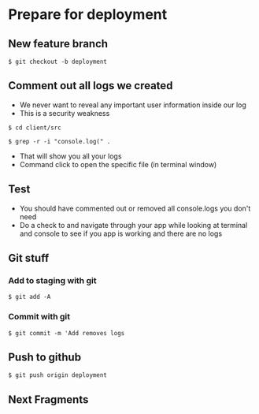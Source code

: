 # Prepare for deployment

## New feature branch
`$ git checkout -b deployment`

## Comment out all logs we created
* We never want to reveal any important user information inside our log
* This is a security weakness

`$ cd client/src`

`$ grep -r -i "console.log(" .`

* That will show you all your logs
* Command click to open the specific file (in terminal window)

## Test
* You should have commented out or removed all console.logs you don't need
* Do a check to and navigate through your app while looking at terminal and console to see if you app is working and there are no logs

## Git stuff

### Add to staging with git
`$ git add -A`

### Commit with git
`$ git commit -m 'Add removes logs`

## Push to github
`$ git push origin deployment`

## Next Fragments
